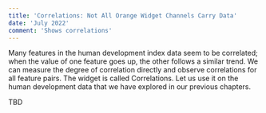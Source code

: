 ```yaml
---
title: 'Correlations: Not All Orange Widget Channels Carry Data'
date: 'July 2022'
comment: 'Shows correlations'
---
```


Many features in the human development index data seem to be correlated; when the value of one feature goes up, the other follows a similar trend. We can measure the degree of correlation directly and observe correlations for all feature pairs. The widget is called Correlations. Let us use it on the human development data that we have explored in our previous chapters.

TBD
